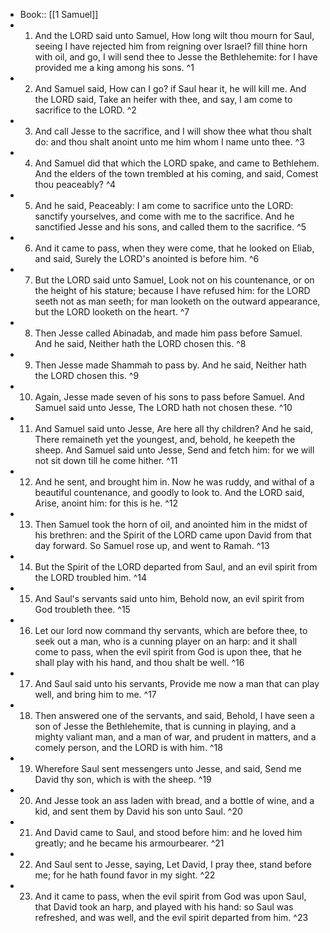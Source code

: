 - Book:: [[1 Samuel]]
- 1. And the LORD said unto Samuel, How long wilt thou mourn for Saul, seeing I have rejected him from reigning over Israel? fill thine horn with oil, and go, I will send thee to Jesse the Bethlehemite: for I have provided me a king among his sons. ^1
- 2. And Samuel said, How can I go? if Saul hear it, he will kill me. And the LORD said, Take an heifer with thee, and say, I am come to sacrifice to the LORD. ^2
- 3. And call Jesse to the sacrifice, and I will show thee what thou shalt do: and thou shalt anoint unto me him whom I name unto thee. ^3
- 4. And Samuel did that which the LORD spake, and came to Bethlehem. And the elders of the town trembled at his coming, and said, Comest thou peaceably? ^4
- 5. And he said, Peaceably: I am come to sacrifice unto the LORD: sanctify yourselves, and come with me to the sacrifice. And he sanctified Jesse and his sons, and called them to the sacrifice. ^5
- 6. And it came to pass, when they were come, that he looked on Eliab, and said, Surely the LORD's anointed is before him. ^6
- 7. But the LORD said unto Samuel, Look not on his countenance, or on the height of his stature; because I have refused him: for the LORD seeth not as man seeth; for man looketh on the outward appearance, but the LORD looketh on the heart. ^7
- 8. Then Jesse called Abinadab, and made him pass before Samuel. And he said, Neither hath the LORD chosen this. ^8
- 9. Then Jesse made Shammah to pass by. And he said, Neither hath the LORD chosen this. ^9
- 10. Again, Jesse made seven of his sons to pass before Samuel. And Samuel said unto Jesse, The LORD hath not chosen these. ^10
- 11. And Samuel said unto Jesse, Are here all thy children? And he said, There remaineth yet the youngest, and, behold, he keepeth the sheep. And Samuel said unto Jesse, Send and fetch him: for we will not sit down till he come hither. ^11
- 12. And he sent, and brought him in. Now he was ruddy, and withal of a beautiful countenance, and goodly to look to. And the LORD said, Arise, anoint him: for this is he. ^12
- 13. Then Samuel took the horn of oil, and anointed him in the midst of his brethren: and the Spirit of the LORD came upon David from that day forward. So Samuel rose up, and went to Ramah. ^13
- 14. But the Spirit of the LORD departed from Saul, and an evil spirit from the LORD troubled him. ^14
- 15. And Saul's servants said unto him, Behold now, an evil spirit from God troubleth thee. ^15
- 16. Let our lord now command thy servants, which are before thee, to seek out a man, who is a cunning player on an harp: and it shall come to pass, when the evil spirit from God is upon thee, that he shall play with his hand, and thou shalt be well. ^16
- 17. And Saul said unto his servants, Provide me now a man that can play well, and bring him to me. ^17
- 18. Then answered one of the servants, and said, Behold, I have seen a son of Jesse the Bethlehemite, that is cunning in playing, and a mighty valiant man, and a man of war, and prudent in matters, and a comely person, and the LORD is with him. ^18
- 19. Wherefore Saul sent messengers unto Jesse, and said, Send me David thy son, which is with the sheep. ^19
- 20. And Jesse took an ass laden with bread, and a bottle of wine, and a kid, and sent them by David his son unto Saul. ^20
- 21. And David came to Saul, and stood before him: and he loved him greatly; and he became his armourbearer. ^21
- 22. And Saul sent to Jesse, saying, Let David, I pray thee, stand before me; for he hath found favor in my sight. ^22
- 23. And it came to pass, when the evil spirit from God was upon Saul, that David took an harp, and played with his hand: so Saul was refreshed, and was well, and the evil spirit departed from him. ^23
